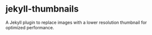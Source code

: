# jekyll-thumbnails
A Jekyll plugin to replace images with a lower resolution thumbnail for optimized performance.
